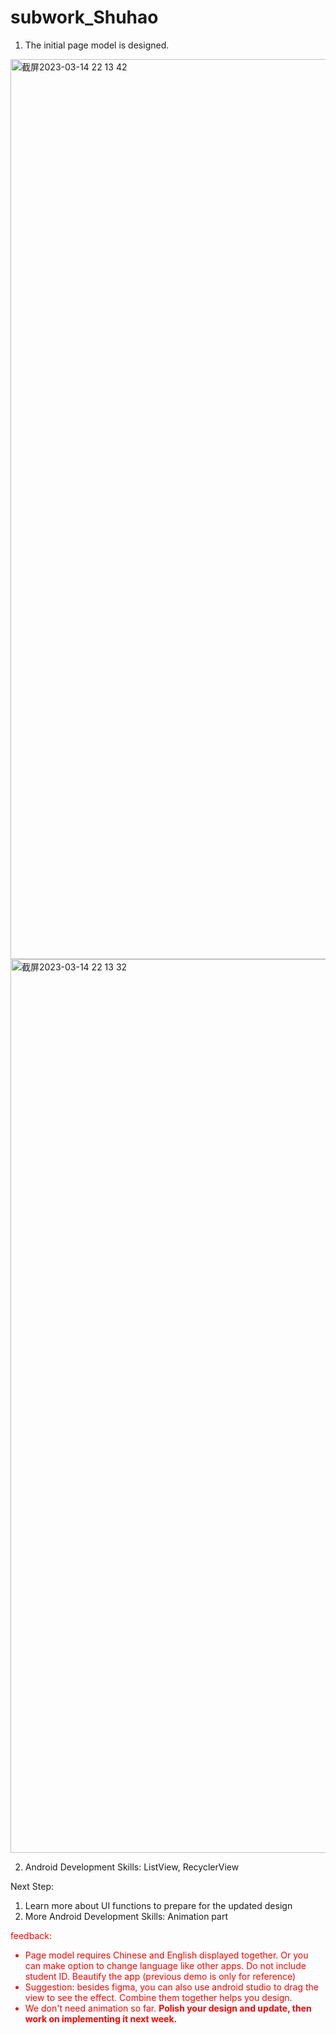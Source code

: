 # subwork\_Shuhao

1. The initial page model is designed.


<img width="1440" alt="截屏2023-03-14 22 13 42" src="https://user-images.githubusercontent.com/125537769/225046253-beaf5701-ed19-48fe-8618-8bf4868b1571.png">


<img width="1430" alt="截屏2023-03-14 22 13 32" src="https://user-images.githubusercontent.com/125537769/225046307-366631a4-6f9d-473f-8017-42813546150c.png">

2. Android Development Skills: ListView, RecyclerView

Next Step:
1. Learn more about UI functions to prepare for the updated design
2. More Android Development Skills: Animation part


<font color="red">feedback:
- Page model requires Chinese and English displayed together. Or you can make option to change language like other apps. Do not include student ID. Beautify the app (previous demo is only for reference)
- Suggestion: besides figma, you can also use android studio to drag the view to see the effect. Combine them together helps you design.
- We don't need animation so far. **Polish your design and update, then work on implementing it next week.**
</font>